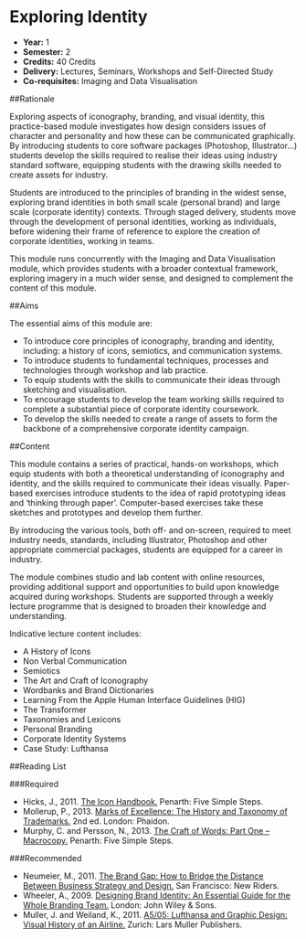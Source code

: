 Exploring Identity
==================

+ __Year:__ 1
+ __Semester:__ 2
+ __Credits:__ 40 Credits
+ __Delivery:__ Lectures, Seminars, Workshops and Self-Directed Study
+ __Co-requisites:__ Imaging and Data Visualisation


##Rationale

Exploring aspects of iconography, branding, and visual identity, this practice-based module investigates how design considers issues of character and personality and how these can be communicated graphically. By introducing students to core software packages (Photoshop, Illustrator…) students develop the skills required to realise their ideas using industry standard software, equipping students with the drawing skills needed to create assets for industry.

Students are introduced to the principles of branding in the widest sense, exploring brand identities in both small scale (personal brand) and large scale (corporate identity) contexts. Through staged delivery, students move through the development of personal identities, working as individuals, before widening their frame of reference to explore the creation of corporate identities, working in teams.

This module runs concurrently with the Imaging and Data Visualisation module, which provides students with a broader contextual framework, exploring imagery in a much wider sense, and designed to complement the content of this module.


##Aims

The essential aims of this module are:

+ To introduce core principles of iconography, branding and identity, including: a history of icons, semiotics, and communication systems.
+ To introduce students to fundamental techniques, processes and technologies through workshop and lab practice.
+ To equip students with the skills to communicate their ideas through sketching and visualisation.
+ To encourage students to develop the team working skills required to complete a substantial piece of corporate identity coursework.
+ To develop the skills needed to create a range of assets to form the backbone of a comprehensive corporate identity campaign. 


##Content

This module contains a series of practical, hands-on workshops, which equip students with both a theoretical understanding of iconography and identity, and the skills required to communicate their ideas visually. Paper-based exercises introduce students to the idea of rapid prototyping ideas and ‘thinking through paper’. Computer-based exercises take these sketches and prototypes and develop them further.

By introducing the various tools, both off- and on-screen, required to meet industry needs, standards, including Illustrator, Photoshop and other appropriate commercial packages, students are equipped for a career in industry.

The module combines studio and lab content with online resources, providing additional support and opportunities to build upon knowledge acquired during workshops. Students are supported through a weekly lecture programme that is designed to broaden their knowledge and understanding.

Indicative lecture content includes:

+ A History of Icons
+ Non Verbal Communication
+ Semiotics
+ The Art and Craft of Iconography
+ Wordbanks and Brand Dictionaries
+ Learning From the Apple Human Interface Guidelines (HIG)
+ The Transformer
+ Taxonomies and Lexicons
+ Personal Branding
+ Corporate Identity Systems
+ Case Study: Lufthansa


##Reading List

###Required

+ Hicks, J., 2011. [The Icon Handbook.](http://www.fivesimplesteps.com/products/the-icon-handbook) Penarth: Five Simple Steps.
+ Mollerup, P., 2013. [Marks of Excellence: The History and Taxonomy of Trademarks.](http://www.amazon.co.uk/exec/obidos/ASIN/0714864749/monographic-21) 2nd ed. London: Phaidon.
+ Murphy, C. and Persson, N., 2013. [The Craft of Words: Part One – Macrocopy.](http://www.fivesimplesteps.com/products/the-craft-of-words) Penarth: Five Simple Steps.


###Recommended

+ Neumeier, M., 2011. [The Brand Gap: How to Bridge the Distance Between Business Strategy and Design.](http://www.amazon.co.uk/exec/obidos/ASIN/0321348109/monographic-21) San Francisco: New Riders.
+ Wheeler, A., 2009. [Designing Brand Identity: An Essential Guide for the Whole Branding Team.](http://www.amazon.co.uk/exec/obidos/ASIN/1118099206/monographic-21) London: John Wiley & Sons.
+ Muller, J. and Weiland, K., 2011. [A5/05: Lufthansa and Graphic Design: Visual History of an Airline.](http://www.amazon.co.uk/exec/obidos/ASIN/3037782676/monographic-21) Zurich: Lars Muller Publishers.